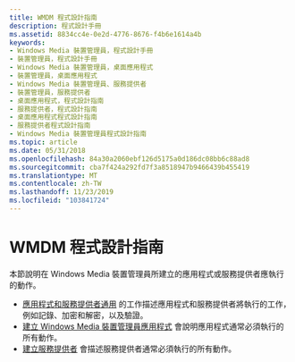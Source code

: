 ```yaml
---
title: WMDM 程式設計指南
description: 程式設計手冊
ms.assetid: 8834cc4e-0e2d-4776-8676-f4b6e1614a4b
keywords:
- Windows Media 裝置管理員，程式設計手冊
- 裝置管理員，程式設計手冊
- Windows Media 裝置管理員，桌面應用程式
- 裝置管理員，桌面應用程式
- Windows Media 裝置管理員、服務提供者
- 裝置管理員，服務提供者
- 桌面應用程式，程式設計指南
- 服務提供者，程式設計指南
- 桌面應用程式程式設計指南
- 服務提供者程式設計指南
- Windows Media 裝置管理員程式設計指南
ms.topic: article
ms.date: 05/31/2018
ms.openlocfilehash: 84a30a2060ebf126d5175a0d186dc08bb6c88ad8
ms.sourcegitcommit: cba7f424a292fd7f3a8518947b9466439b455419
ms.translationtype: MT
ms.contentlocale: zh-TW
ms.lasthandoff: 11/23/2019
ms.locfileid: "103841724"
---
```

# <a name="wmdm-programming-guide"></a>WMDM 程式設計指南

本節說明在 Windows Media 裝置管理員所建立的應用程式或服務提供者應執行的動作。

-   [應用程式和服務提供者通用](tasks-common-to-applications-and-service-providers.md) 的工作描述應用程式和服務提供者將執行的工作，例如記錄、加密和解密，以及驗證。
-   [建立 Windows Media 裝置管理員應用程式](creating-a-windows-media-device-manager-application.md) 會說明應用程式通常必須執行的所有動作。
-   [建立服務提供者](creating-a-service-provider.md) 會描述服務提供者通常必須執行的所有動作。

 

 




